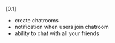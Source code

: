 [0.1]
- create chatrooms
- notification when users join chatroom
- ability to chat with all your friends

